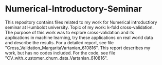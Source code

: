 # Numerical-Introductory-Seminar
This repository contains files related to my work for Numerical introductiory seminar at Humboldt university. Topic of my work: k-fold cross-validation. The purpose of this work was to explore cross-validation and its applications in machine learning, try these applications on real world data and describe the results. For a detailed report, see file "Cross_Validation_MargaritaVartanian_610816". This report describes my work, but has no codes included. For the code, see file "CV_with_customer_churn_data_Vartanian_610816".
